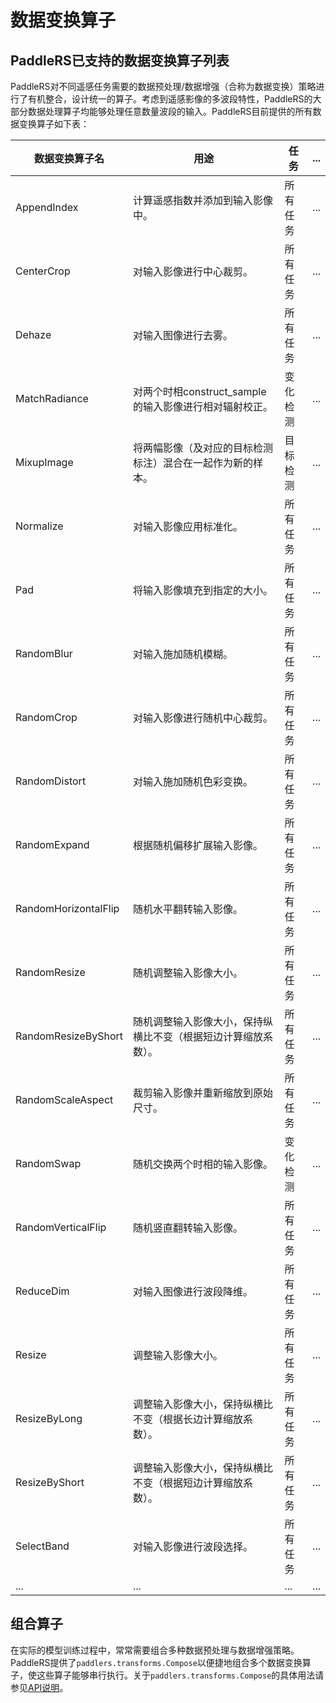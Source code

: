 # 数据变换算子

## PaddleRS已支持的数据变换算子列表

PaddleRS对不同遥感任务需要的数据预处理/数据增强（合称为数据变换）策略进行了有机整合，设计统一的算子。考虑到遥感影像的多波段特性，PaddleRS的大部分数据处理算子均能够处理任意数量波段的输入。PaddleRS目前提供的所有数据变换算子如下表：

| 数据变换算子名 | 用途                                                     | 任务     | ... |
| -------------------- | ------------------------------------------------- | -------- | ---- |
| AppendIndex          | 计算遥感指数并添加到输入影像中。 | 所有任务  | ... |  
| CenterCrop           | 对输入影像进行中心裁剪。 | 所有任务 | ... |
| Dehaze               | 对输入图像进行去雾。 | 所有任务 | ... |
| MatchRadiance        | 对两个时相construct_sample的输入影像进行相对辐射校正。 | 变化检测 | ... |
| MixupImage           | 将两幅影像（及对应的目标检测标注）混合在一起作为新的样本。 | 目标检测 | ... |
| Normalize            | 对输入影像应用标准化。 | 所有任务 | ... |
| Pad                  | 将输入影像填充到指定的大小。 | 所有任务 | ... |
| RandomBlur           | 对输入施加随机模糊。 | 所有任务 | ... |
| RandomCrop           | 对输入影像进行随机中心裁剪。 | 所有任务 | ... |
| RandomDistort        | 对输入施加随机色彩变换。 | 所有任务 | ... |
| RandomExpand         | 根据随机偏移扩展输入影像。 | 所有任务 | ... |
| RandomHorizontalFlip | 随机水平翻转输入影像。 | 所有任务 | ... |
| RandomResize         | 随机调整输入影像大小。 | 所有任务 | ... |
| RandomResizeByShort  | 随机调整输入影像大小，保持纵横比不变（根据短边计算缩放系数）。 | 所有任务 | ... |
| RandomScaleAspect    | 裁剪输入影像并重新缩放到原始尺寸。 | 所有任务 | ... |
| RandomSwap           | 随机交换两个时相的输入影像。 | 变化检测 | ... |
| RandomVerticalFlip   | 随机竖直翻转输入影像。 | 所有任务 | ... |
| ReduceDim            | 对输入图像进行波段降维。 | 所有任务 | ... |
| Resize               | 调整输入影像大小。 | 所有任务 | ... |
| ResizeByLong         | 调整输入影像大小，保持纵横比不变（根据长边计算缩放系数）。 | 所有任务 | ... |
| ResizeByShort        | 调整输入影像大小，保持纵横比不变（根据短边计算缩放系数）。 | 所有任务 | ... |
| SelectBand           | 对输入影像进行波段选择。 | 所有任务 | ... |
| ...                  | ... | ... | ... |

## 组合算子

在实际的模型训练过程中，常常需要组合多种数据预处理与数据增强策略。PaddleRS提供了`paddlers.transforms.Compose`以便捷地组合多个数据变换算子，使这些算子能够串行执行。关于`paddlers.transforms.Compose`的具体用法请参见[API说明](https://github.com/PaddlePaddle/PaddleRS/blob/develop/docs/apis/data.md)。
